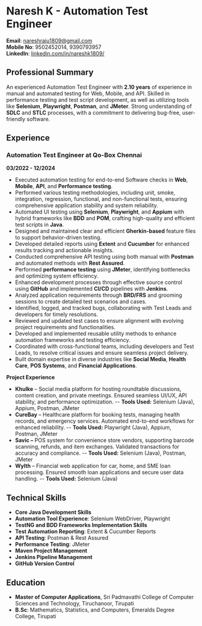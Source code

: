 # Naresh K - Automation Test Engineer

**Email**: nareshraju1809@gmail.com  
**Mobile No**: 9502452014, 9390793957  
**LinkedIn**: [linkedin.com/in/nareshk1809/](https://linkedin.com/in/nareshk1809/)

## Professional Summary

An experienced Automation Test Engineer with **2.10 years** of experience in manual and automated testing for Web, Mobile, and API. Skilled in performance testing and test script development, as well as utilizing tools like **Selenium**, **Playwright**, **Postman**, and **JMeter**. Strong understanding of **SDLC** and **STLC** processes, with a commitment to delivering bug-free, user-friendly software.

## Experience

### Automation Test Engineer at **Qo-Box Chennai**  
**03/2022 - 12/2024**

- Executed automation testing for end-to-end Software checks in **Web**, **Mobile**, **API**, and **Performance testing**.
- Performed various testing methodologies, including unit, smoke, integration, regression, functional, and non-functional tests, ensuring comprehensive application stability and system reliability.
- Automated UI testing using **Selenium**, **Playwright**, and **Appium** with hybrid frameworks like **BDD** and **POM**, crafting high-quality and efficient test scripts in **Java**.
- Designed and maintained clear and efficient **Gherkin-based** feature files to support behavior-driven testing.
- Developed detailed reports using **Extent** and **Cucumber** for enhanced results tracking and actionable insights.
- Conducted comprehensive API testing using both manual with **Postman** and automated methods with **Rest Assured**.
- Performed **performance testing** using **JMeter**, identifying bottlenecks and optimizing system efficiency.
- Enhanced development processes through effective source control using **GitHub** and implemented **CI/CD** pipelines with **Jenkins**.
- Analyzed application requirements through **BRD/FRS** and grooming sessions to create detailed test scenarios and cases.
- Identified, logged, and tracked bugs, collaborating with Test Leads and developers for timely resolutions.
- Reviewed and updated test cases to ensure alignment with evolving project requirements and functionalities.
- Developed and implemented reusable utility methods to enhance automation frameworks and testing efficiency.
- Coordinated with cross-functional teams, including developers and Test Leads, to resolve critical issues and ensure seamless project delivery.
- Built domain expertise in diverse industries like **Social Media**, **Health Care**, **POS Systems**, and **Financial Applications**.

**Project Experience**
- **Khulke** – Social media platform for hosting roundtable discussions, content creation, and private meetings. Ensured seamless
UI/UX, API stability, and performance optimization.
-- **Tools Used:** Selenium (Java), Appium, Postman, JMeter
- **CureBay** – Healthcare platform for booking tests, managing health records, and emergency services. Automated end-to-end
workflows for enhanced reliability.
-- **Tools Used:** Playwright (Java), Appium, Postman, JMeter
- **Savic –** POS system for convenience store vendors, supporting barcode scanning, refunds, and item exchanges. Validated
transactions for accuracy and compliance.
-- **Tools Used:** Selenium (Java), Postman, JMeter
- **Wylth** – Financial web application for car, home, and SME loan processing. Ensured smooth loan applications and secure user
data handling.
-- **Tools Used:** Selenium (Java)

## Technical Skills

- **Core Java Development Skills**
- **Automation Tool Experience**: Selenium WebDriver, Playwright
- **TestNG and BDD Frameworks Implementation Skills**
- **Test Automation Reporting**: Extent & Cucumber Reports
- **API Testing**: Postman & Rest Assured
- **Performance Testing**: JMeter
- **Maven Project Management**
- **Jenkins Pipeline Management**
- **GitHub Version Control**

## Education

- **Master of Computer Applications**, Sri Padmavathi College of Computer Sciences and Technology, Tiruchanoor, Tirupati
- **B.Sc**: Mathematics, Statistics, and Computers, Emeralds Degree College, Tirupati
